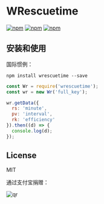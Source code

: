 # WRescuetime

[![npm](https://img.shields.io/npm/v/wrescuetime.svg?style=plastic)](https://npmjs.org/package/wrescuetime) [![npm](https://img.shields.io/npm/dm/wrescuetime.svg?style=plastic)](https://npmjs.org/package/wrescuetime) [![npm](https://img.shields.io/npm/dt/wrescuetime.svg?style=plastic)](https://npmjs.org/package/wrescuetime)

## 安装和使用

国际惯例：

```
npm install wrescuetime --save
```

```js
const Wr = require('wrescuetime');
const wr = new Wr('full_key');

wr.getData({
  rs: 'minute',
  pv: 'interval',
  rk: 'efficiency'
}).then((d) => {
  console.log(d);
});
```

## License

MIT

通过支付宝捐赠：

![qr](https://cloud.githubusercontent.com/assets/1890238/15489630/fccbb9cc-2193-11e6-9fed-b93c59d6ef37.png)
